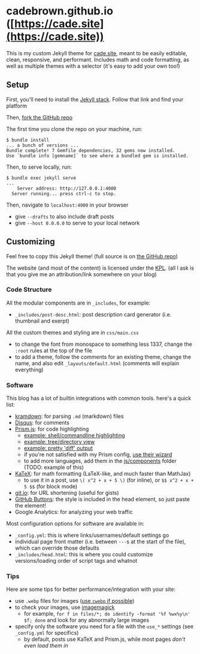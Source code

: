 # cadebrown.github.io ([https://cade.site](https://cade.site))

This is my custom Jekyll theme for [cade.site](https://cade.site), meant to be easily editable, clean, responsive, and performant. Includes math and code formatting, as well as multiple themes with a selector (it's easy to add your own too!)


## Setup

First, you'll need to install the [Jekyll stack](https://jekyllrb.com/docs/installation/). Follow that link and find your platform

Then, [fork the GitHub repo](https://github.com/cadebrown/cadebrown.github.io/fork)

The first time you clone the repo on your machine, run:

```shell
$ bundle install
... a bunch of versions ...
Bundle complete! 7 Gemfile dependencies, 32 gems now installed.
Use `bundle info [gemname]` to see where a bundled gem is installed.
```

Then, to serve locally, run:

```shell
$ bundle exec jekyll serve
...
    Server address: http://127.0.0.1:4000
  Server running... press ctrl-c to stop.
```

Then, navigate to `localhost:4000` in your browser

  * give `--drafts` to also include draft posts
  * give `--host 0.0.0.0` to serve to your local network

## Customizing

Feel free to copy this Jekyll theme! (full source is on [the GitHub repo](https://github.com/cadebrown/cadebrown.github.io))

The website (and most of the content) is licensed under the [KPL](https://kata.tools/kpl). (all I ask is that you give me an attribution/link somewhere on your blog)

### Code Structure

All the modular components are in `_includes`, for example:

  * `_includes/post-desc.html`: post description card generator (i.e. thumbnail and exerpt)

All the custom themes and styling are in `css/main.css`

  * to change the font from monospace to something less 1337, change the `:root` rules at the top of the file
  * to add a theme, follow the comments for an existing theme, change the name, and also edit `_layouts/default.html` (comments will explain everything)


### Software

This blog has a lot of builtin integrations with common tools. here's a quick list:

  * [kramdown](https://kramdown.gettalong.org/syntax.html): for parsing `.md` (markdown) files
  * [Disqus](https://disqus.com/): for comments
  * [Prism.js](https://prismjs.com/): for code highlighting
    * [example: shell/commandline highlighting](https://github.com/cadebrown/cadebrown.github.io/blob/main/_posts/2021-09-28-diy-regex-engine.md)
    * [example: tree/directory view](https://prismjs.com/plugins/treeview/)
    * [example: pretty 'diff' output](https://prismjs.com/plugins/diff-highlight/)
    * if you're not satisfied with my Prism config, [use their wizard](https://prismjs.com/download.html)
    * to add more languages, add them in the [js/components](./js/components) folder (TODO: example of this)
  * [KaTeX](https://www.katex.org/): for math formatting (LaTeX-like, and much faster than MathJax)
    * to use it in a post, use `\( x^2 + x + 5 \)` (for inline), or `$$ x^2 + x + 5 $$` (for block mode)
  * [git.io](https://git.io/): for URL shortening (useful for gists)
  * [GitHub Buttons](https://buttons.github.io/): the style is included in the head element, so just paste the element!
  * Google Analytics: for analyzing your web traffic

Most configuration options for software are available in:

  * `_config.yml`: this is where links/usernames/default settings go
  * individual page front matter (i.e. between `---`s at the start of the file), which can override those defaults
  * `_includes/head.html`: this is where you could customize versions/loading order of script tags and whatnot


### Tips

Here are some tips for better performance/integration with your site:

  * use `.webp` files for images ([use `cwebp` if possible](https://developers.google.com/speed/webp/docs/cwebp))
  * to check your images, use [imagemagick](https://imagemagick.org/script/identify.php)
    * for example, `for f in files/*; do identify -format '%f %wx%y\n' $f; done` and look for any abnormally large images
  * specify only the software you need for a file with the `use_*` settings (see `_config.yml` for specifics)
    * by default, posts use KaTeX and Prism.js, while most pages *don't even load them in*

